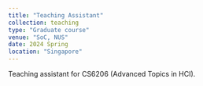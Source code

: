 ```yaml
---
title: "Teaching Assistant"
collection: teaching
type: "Graduate course"
venue: "SoC, NUS"
date: 2024 Spring
location: "Singapore"
---
```


Teaching assistant for CS6206 (Advanced Topics in HCI).

